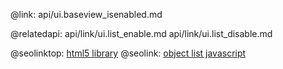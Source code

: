 @link: api/ui.baseview_isenabled.md

@relatedapi:
	api/link/ui.list_enable.md
    api/link/ui.list_disable.md

@seolinktop: [html5 library](https://webix.com)
@seolink: [object list javascript](https://webix.com/widget/list/)